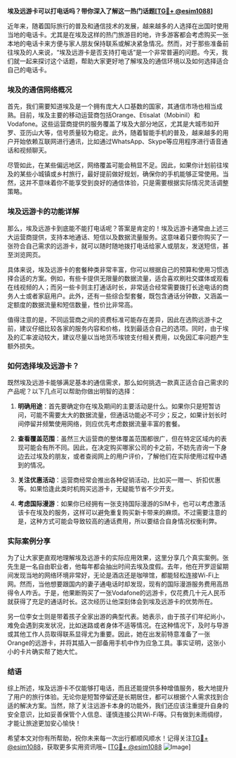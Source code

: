 **埃及远游卡可以打电话吗？带你深入了解这一热门话题[[TG💪+ @esim1088](https://t.me/s/esim1088)]**

近年来，随着国际旅行的普及和通信技术的发展，越来越多的人选择在出国时使用当地的电话卡。尤其是在埃及这样的热门旅游目的地，许多游客都会考虑购买一张本地的电话卡来方便与家人朋友保持联系或解决紧急情况。然而，对于那些准备前往埃及的人来说，“埃及远游卡是否支持打电话”是一个非常普遍的问题。今天，我们就一起来探讨这个话题，帮助大家更好地了解埃及的通信环境以及如何选择适合自己的电话卡。

### 埃及的通信网络概况

首先，我们需要知道埃及是一个拥有庞大人口基数的国家，其通信市场也相当成熟。目前，埃及主要的移动运营商包括Orange、Etisalat（Mobinil）和Vodafone。这些运营商提供的服务覆盖了埃及大部分地区，尤其是大城市如开罗、亚历山大等，信号质量较为稳定。此外，随着智能手机的普及，越来越多的用户开始依赖互联网进行通讯，比如通过WhatsApp、Skype等应用程序进行语音通话和视频聊天。

尽管如此，在某些偏远地区，网络覆盖可能会稍显不足。因此，如果你计划前往埃及的某些小城镇或乡村旅行，最好提前做好规划，确保你的手机能够正常使用。当然，这并不意味着你不能享受到良好的通信体验，只是需要根据实际情况灵活调整策略。

### 埃及远游卡的功能详解

那么，埃及远游卡到底能不能打电话呢？答案是肯定的！埃及远游卡通常由上述三大运营商提供，支持本地通话、短信以及数据流量服务。这意味着只要你购买了一张符合自己需求的远游卡，就可以随时随地拨打电话给家人或朋友，发送短信，甚至浏览网页。

具体来说，埃及远游卡的套餐种类非常丰富，你可以根据自己的预算和使用习惯选择合适的方案。例如，有些卡提供无限量的数据流量，适合喜欢刷社交媒体或观看在线视频的人；而另一些卡则主打通话时长，非常适合经常需要拨打长途电话的商务人士或者家庭用户。此外，还有一些综合型套餐，既包含通话分钟数，又涵盖一定额度的数据流量和短信数量，性价比非常高。

值得注意的是，不同运营商之间的资费标准可能存在差异，因此在选购远游卡之前，建议仔细比较各家的服务内容和价格，找到最适合自己的选项。同时，由于埃及的汇率波动较大，建议尽量以当地货币埃镑支付相关费用，以免因汇率问题产生额外损失。

### 如何选择埃及远游卡？

既然埃及远游卡能够满足基本的通信需求，那么如何挑选一款真正适合自己需求的产品呢？以下几点可以帮助你做出明智的选择：

1. **明确用途**：首先要确定你在埃及期间的主要活动是什么。如果你只是短暂访问，可能不需要太大的数据流量，但通话功能必不可少；反之，如果计划长时间停留并频繁使用网络，则应优先考虑数据流量丰富的套餐。

2. **查看覆盖范围**：虽然三大运营商的整体覆盖范围都很广，但在特定区域内的表现可能会有所不同。因此，在决定购买哪家公司的卡之前，不妨先咨询一下身边去过埃及的朋友，或者查阅网上的用户评价，了解他们在实际使用过程中遇到的情况。

3. **关注优惠活动**：运营商经常会推出各种促销活动，比如买一赠一、折扣优惠等。如果恰逢此类时机购买远游卡，无疑能节省不少开支。

4. **考虑国际漫游**：如果你已经拥有一张支持国际漫游的SIM卡，也可以考虑激活该卡在埃及的服务，这样可以避免重复购买新卡带来的麻烦。不过需要注意的是，这种方式可能会导致较高的通话费用，所以要结合自身情况权衡利弊。

### 实际案例分享

为了让大家更直观地理解埃及远游卡的实际应用效果，这里分享几个真实案例。张先生是一名自由职业者，他每年都会抽出时间去埃及度假。去年，他在开罗逗留期间发现当地的网络环境非常好，无论是酒店还是咖啡馆，都能轻松连接Wi-Fi上网。然而，当他想要跟国内的妻子通电话时却发现，现有的国际漫游服务费用高昂得令人咋舌。于是，他果断购买了一张Vodafone的远游卡，仅花费几十元人民币就获得了充足的通话时长。这次经历让他深刻体会到埃及远游卡的优势所在。

另一位李女士则是带着孩子全家出游的典型代表。她表示，由于孩子们年纪尚小，难免会遇到突发状况，比如迷路或者身体不适等情况。在这种情况下，及时与导游或其他工作人员取得联系显得尤为重要。因此，她在出发前特意准备了一张Orange的远游卡，并将其插入一部备用手机中作为应急工具。事实证明，这张小小的卡片确实帮了她大忙。

### 结语

综上所述，埃及远游卡不仅能够打电话，而且还能提供多种增值服务，极大地提升了用户的旅行体验。无论你是短暂停留还是长期居住，都可以根据个人需求找到合适的解决方案。当然，除了关注远游卡本身的功能外，我们还应该注重提升自身的安全意识，比如妥善保管个人信息、谨慎连接公共Wi-Fi等。只有做到未雨绸缪，才能让旅途更加安心愉快！

希望本文对你有所帮助，祝你未来每一次出行都顺风顺水！记得关注[TG💪+ @esim1088](https://t.me/s/esim1088)，获取更多实用资讯哦~ [[TG💪+ @esim1088](https://t.me/s/esim1088) ![Image](https://i.postimg.cc/4NQfJmqS/Snipaste-2025-05-13-00-14-12.png)]